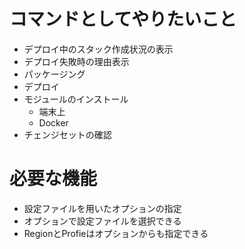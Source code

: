 # コマンドとしてやりたいこと
- デプロイ中のスタック作成状況の表示
- デプロイ失敗時の理由表示
- パッケージング
- デプロイ
- モジュールのインストール
  - 端末上
  - Docker
- チェンジセットの確認

# 必要な機能
- 設定ファイルを用いたオプションの指定
- オプションで設定ファイルを選択できる
- RegionとProfieはオプションからも指定できる